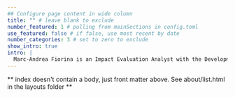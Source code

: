 ```yaml
---
## Configure page content in wide column
title: "" # leave blank to exclude
number_featured: 1 # pulling from mainSections in config.toml
use_featured: false # if false, use most recent by date
number_categories: 3 # set to zero to exclude
show_intro: true
intro: |
  Marc-Andrea Fiorina is an Impact Evaluation Analyst with the Development Impact Evaluation (DIME) unit at the World Bank. He works on a series of impact evaluations focused on gender and cash transfers, assessing World Food Programme food-for-assets (FFA) projects in four different countries. Marc-Andrea also teaches the 'R for Professional Research' course at the Johns Hopkins University School of Advanced International Studies (SAIS). Marc-Andrea is passionate about making coding more accessible and about building equitable paths for entry-level research positions in the professional and academic worlds.
---
```


** index doesn't contain a body, just front matter above.
See about/list.html in the layouts folder **